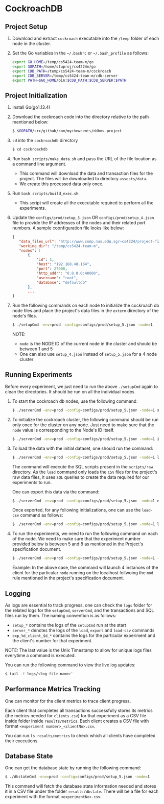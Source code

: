 # CockroachDB

## Project Setup

1. Download and extract `cockroach` executable into the `/temp` folder of each node in the cluster.

1. Set the Go variables in the `~/.bashrc` or `~/.bash_profile` as follows:

   ```bash
   export GO_HOME=/temp/cs5424-team-m/go
   export GOPATH=/home/stuproj/cs4224m/go
   export CDB_PATH=/temp/cs5424-team-m/cockroach
   export CDB_SERVER=/temp/cs5424-team-m/cdb-server
   export PATH=$GO_HOME/bin:$CDB_PATH:$CDB_SERVER:$PATH
   ```

## Project Initialization

1. Install Go(go1.13.4)
2. Download the cockroach code into the directory relative to the path mentioned below:

   ```bash
   $ $GOPATH/src/github/com/mychewcents/ddbms-project
   ```

3. `cd` into the `cockroachdb` directory

   ```bash
   $ cd cockroachdb
   ```

4. Run `bash scripts/make_data.sh` and pass the URL of the file location as a command line argument.

   - This command will download the data and transaction files for the project. The files will be downloaded to directory `assests/data`.
   - We create this processed data only once.

5. Run `bash scripts/build_exec.sh`

   - This script will create all the executable required to perform all the experiments.

6. Update the `configs/prod/setup_5.json` OR `configs/prod/setup_4.json` file to provide the IP addresses of the nodes and their related port numbers. A sample coonfiguration file looks like below:

   ```json
   {
      "data_files_url": "http://www.comp.nus.edu.sg/~cs4224/project-files.zip",
      "working_dir": "/temp/cs5424-team-m",
      "nodes": [
          {
              "id": 1,
              "host": "192.168.48.164",
              "port": 27000,
              "http_addr": "0.0.0.0:40000",
              "username": "root",
              "database": "defaultdb"
          },
          ...
   }
   ```

7. Run the following commands on each node to initialize the cockroach db node files and place the project's data files in the `extern` directory of the node's files.

   ```bash
   $ ./setupCmd -env=prod -config=configs/prod/setup_5.json -node=1
   ```

   NOTE:

   - `node` is the NODE ID of the current node in the cluster and should be between 1 and 5
   - One can also use `setup_4.json` instead of `setup_5.json` for a 4 node cluster

## Running Experiments

Before every experiment, we just need to run the above `./setupCmd` again to clean the directories. It should be run on all the individual nodes.

1. To start the cockroach db nodes, use the following command:

   ```bash
   $ ./serverCmd -env=prod -config=configs/prod/setup_5.json -node=1 start
   ```

2. To initialize the cockroach cluster, the following command should be run only once for the cluster on any node. Just need to make sure that the `node` value is corresponding to the Node's ID itself.

   ```bash
   $ ./serverCmd -env=prod -config=configs/prod/setup_5.json -node=1 init
   ```

3. To load the data with the initial dataset, one should run the command:

   ```bash
   $ ./serverCmd -env=prod -config=configs/prod/setup_5.json -node=1 load
   ```

   The command will execute the SQL scripts present in the `scripts/raw` directory. As the `load` command only loads the `CSV` files for the project's raw data files, it uses `SQL` queries to create the data required for our experiments to run.

   One can export this data via the command:

   ```bash
   $ ./serverCmd -env=prod -config=configs/prod/setup_5.json -node=1 export
   ```

   Once exported, for any following initializations, one can use the `load-csv` command as follows:

   ```bash
   $ ./serverCmd -env=prod -config=configs/prod/setup_5.json -node=1 load-csv
   ```

4. To run the experiments, we need to run the following command on each of the node. We need to make sure that the experiment number provided below is between 5 and 8 as mentioned in the Project's specification document.

   ```bash
   $ ./serverCmd -env=prod -config=configs/prod/setup_5.json -node=1 -exp=6 run-exp
   ```

   Example: In the above case, the command will launch 4 instances of the client for the particular `node` running on the localhost follwoing the `mod` rule mentioned in the project's specification document.

## Logging

As logs are essential to track progress, one can check the `logs` folder for the related logs for the `setupCmd`, `serverCmd`, and the transactions and SQL files run by them. The naming convention is as follows:

- `setup_*` contains the logs of the `setupCmd` run at the start
- `server_*` denotes the logs of the `load`, `export` and `load-csv` commands
- `exp_%d_client_$d_*` contains the logs for the particular experiment and the client's number for that experiment.

NOTE: The last value is the Unix Timestamp to allow for unique logs files everytime a command is executed.

You can run the following command to view the live log updates:

```bash
$ tail -f logs/<log file name>`
```

## Performance Metrics Tracking

One can monitor for the client metrics to trace client progress.

Each client that completes all transactions successfully stores its metrics (the metrics needed for `clients.csv`) for that experiment as a CSV file inside folder inside `results/metrics`. Each client creates a CSV file with format `<experiment number>_<clientNo>.csv`.

You can run `ls results/metrics` to check which all clients have completed their executions.

## Database State

One can get the database state by running the following command:

```bash
$ ./dbstateCmd -env=prod -config=configs/prod/setup_5.json -node=1
```

This command will fetch the database state information needed and stores it in a CSV file under the folder `results/dbstate`. There will be a file for each experiment with the format `<experimentNo>.csv`.
